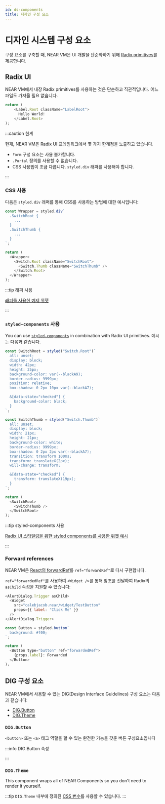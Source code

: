 ```yaml
---
id: ds-components
title: 디자인 구성 요소
---
```


# 디자인 시스템 구성 요소

구성 요소를 구축할 때, NEAR VM은 UI 개발을 단순화하기 위해 [Radix primitives](https://www.radix-ui.com/docs/primitives/overview/introduction)를 제공합니다.

## Radix UI

NEAR VM에서 내장 Radix primitives를 사용하는 것은 단순하고 직관적입니다. 어느 파일도 가져올 필요 없습니다.

```js
return (
    <Label.Root className="LabelRoot">
      Hello World!
    </Label.Root>
);
```

:::caution 한계

현재, NEAR VM은 Radix UI 프레임워크에서 몇 가지 한계점을 노출하고 있습니다.

- `Form` 구성 요소는 사용 불가합니다.
- `.Portal` 정의를 사용할 수 없습니다.
- CSS 사용법이 조금 다릅니다. `styled.div` 래퍼를 사용해야 합니다.

:::

### CSS 사용

다음은 `styled.div` 래퍼를 통해 CSS를 사용하는 방법에 대한 예시입니다:

```js
const Wrapper = styled.div`
  .SwitchRoot {
    ...
  }
  .SwitchThumb {
    ...
  }
`;

return (
  <Wrapper>
    <Switch.Root className="SwitchRoot">
      <Switch.Thumb className="SwitchThumb" />
    </Switch.Root>
  </Wrapper>
);
```

:::tip 래퍼 사용

[래퍼를 사용한 예제 위젯](https://near.org/#/near/widget/ComponentDetailsPage?src=near/widget/RadixTooltipTest)

:::

### `styled-components` 사용

You can use [`styled-components`](../api/builtin-components.md#styled-components) in combination with Radix UI primitives. 예시는 다음과 같습니다.

```js
const SwitchRoot = styled("Switch.Root")`
  all: unset;
  display: block;
  width: 42px;
  height: 25px;
  background-color: var(--blackA9);
  border-radius: 9999px;
  position: relative;
  box-shadow: 0 2px 10px var(--blackA7);

  &[data-state="checked"] {
    background-color: black;
  }
`;

const SwitchThumb = styled("Switch.Thumb")`
  all: unset;
  display: block;
  width: 21px;
  height: 21px;
  background-color: white;
  border-radius: 9999px;
  box-shadow: 0 2px 2px var(--blackA7);
  transition: transform 100ms;
  transform: translateX(2px);
  will-change: transform;

  &[data-state="checked"] {
    transform: translateX(19px);
  }
`;

return (
  <SwitchRoot>
    <SwitchThumb />
  </SwitchRoot>
);
```

:::tip styled-components 사용

[Radix UI 스타일링을 위한 styled components를 사용한 위젯 예시](https://near.org/#/near/widget/ComponentDetailsPage?src=near/widget/RadixSwitchTest)

:::

### Forward references

NEAR VM은 [React의 forwardRef](https://react.dev/reference/react/forwardRef#reference)를 `ref="forwardRef"`로 다시 구현합니다.

`ref="forwardedRef"`를 사용하여 `<Widget />`를 통해 참조를 전달하여 Radix의 `asChild` 속성을 지원할 수 있습니다:

```js title='Dialog.jsx'
<AlertDialog.Trigger asChild>
  <Widget
    src="calebjacob.near/widget/TestButton"
    props={{ label: "Click Me" }}
  />
</AlertDialog.Trigger>
```

```js title='TestButton.jsx'
const Button = styled.button`
  background: #f00;
`;

return (
  <Button type="button" ref="forwardedRef">
    {props.label}: Forwarded
  </Button>
);
```

## DIG 구성 요소

NEAR VM에서 사용할 수 있는 DIG(Design Interface Guidelines) 구성 요소는 다음과 같습니다:

- [DIG.Button](https://near.org/#/near/widget/ComponentDetailsPage?src=near/widget/DIG.Button)
- [DIG.Theme](https://near.org/#/near/widget/ComponentDetailsPage?src=near/widget/DIG.Theme)

### `DIG.Button`

`<button>` 또는 `<a>` 태그 역할을 할 수 있는 완전한 기능을 갖춘 버튼 구성요소입니다

:::info DIG.Button 속성

:::

### `DIG.Theme`

This component wraps all of NEAR Components so you don't need to render it yourself.

:::tip
`DIG.Theme` 내부에 정의된 [CSS 변수](https://near.org/near/widget/ComponentDetailsPage?src=near/widget/DIG.Theme\&tab=source)를 사용할 수 있습니다.
:::
